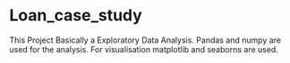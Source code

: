 # Loan_case_study
This Project Basically a Exploratory Data Analysis.
Pandas and numpy are used for the analysis.
For visualisation matplotlib and seaborns are used.
